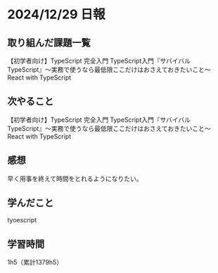 # 2024/12/29 日報
## 取り組んだ課題一覧
【初学者向け】TypeScript 完全入門
TypeScript入門『サバイバルTypeScript』〜実務で使うなら最低限ここだけはおさえておきたいこと〜
React with TypeScript

## 次やること
【初学者向け】TypeScript 完全入門
TypeScript入門『サバイバルTypeScript』〜実務で使うなら最低限ここだけはおさえておきたいこと〜
React with TypeScript

## 感想
早く用事を終えて時間をとれるようになりたい。


## 学んだこと
tyoescript


## 学習時間
1h5（累計1379h5）
